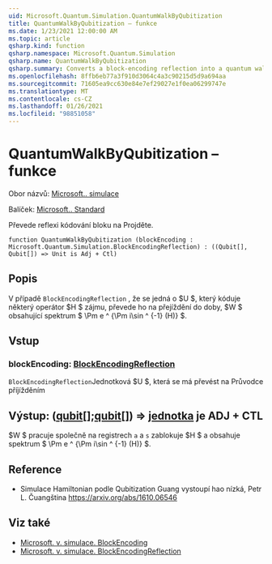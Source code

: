 ```yaml
---
uid: Microsoft.Quantum.Simulation.QuantumWalkByQubitization
title: QuantumWalkByQubitization – funkce
ms.date: 1/23/2021 12:00:00 AM
ms.topic: article
qsharp.kind: function
qsharp.namespace: Microsoft.Quantum.Simulation
qsharp.name: QuantumWalkByQubitization
qsharp.summary: Converts a block-encoding reflection into a quantum walk.
ms.openlocfilehash: 8ffb6eb77a3f910d3064c4a3c90215d5d9a694aa
ms.sourcegitcommit: 71605ea9cc630e84e7ef29027e1f0ea06299747e
ms.translationtype: MT
ms.contentlocale: cs-CZ
ms.lasthandoff: 01/26/2021
ms.locfileid: "98851058"
---
```

# <a name="quantumwalkbyqubitization-function"></a>QuantumWalkByQubitization – funkce

Obor názvů: [Microsoft.. simulace](xref:Microsoft.Quantum.Simulation)

Balíček: [Microsoft.. Standard](https://nuget.org/packages/Microsoft.Quantum.Standard)


Převede reflexi kódování bloku na Projděte.

```qsharp
function QuantumWalkByQubitization (blockEncoding : Microsoft.Quantum.Simulation.BlockEncodingReflection) : ((Qubit[], Qubit[]) => Unit is Adj + Ctl)
```


## <a name="description"></a>Popis

V případě `BlockEncodingReflection` , že se jedná o $U $, který kóduje některý operátor $H $ zájmu, převede ho na přejíždění do doby, $W $ obsahující spektrum $ \Pm e ^ {\Pm i\sin ^ {-1} (H)} $.

## <a name="input"></a>Vstup

### <a name="blockencoding--blockencodingreflection"></a>blockEncoding: [BlockEncodingReflection](xref:Microsoft.Quantum.Simulation.BlockEncodingReflection)

`BlockEncodingReflection`Jednotková $U $, která se má převést na Průvodce příjížděním



## <a name="output--qubitqubit--unit--is-adj--ctl"></a>Výstup: ([qubit](xref:microsoft.quantum.lang-ref.qubit)[];[qubit](xref:microsoft.quantum.lang-ref.qubit)[]) => [jednotka](xref:microsoft.quantum.lang-ref.unit)  je ADJ + CTL

$W $ pracuje společně na registrech `a` a `s` zablokuje $H $ a obsahuje spektrum $ \Pm e ^ {\Pm i\sin ^ {-1} (H)} $.

## <a name="references"></a>Reference

- Simulace Hamiltonian podle Qubitization Guang vystoupí hao nízká, Petr L. Čuangština https://arxiv.org/abs/1610.06546

## <a name="see-also"></a>Viz také

- [Microsoft. v. simulace. BlockEncoding](xref:Microsoft.Quantum.Simulation.BlockEncoding)
- [Microsoft. v. simulace. BlockEncodingReflection](xref:Microsoft.Quantum.Simulation.BlockEncodingReflection)